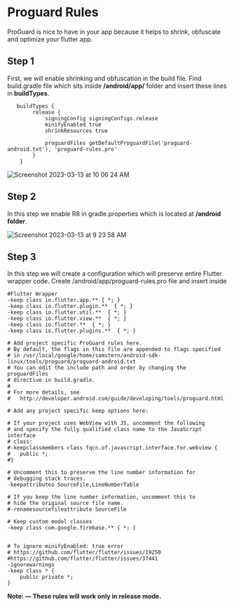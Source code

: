 # Proguard Rules

ProGuard is nice to have in your app because it helps to shrink, obfuscate and optimize your flutter app.


## Step 1

First, we will enable shrinking and obfuscation in the build file. Find build.gradle file which sits inside **/android/app/** folder and insert these lines in **buildTypes**.

```
   buildTypes {
        release {
            signingConfig signingConfigs.release
            minifyEnabled true
            shrinkResources true

            proguardFiles getDefaultProguardFile('proguard-android.txt'), 'proguard-rules.pro'
        }
    }
```

![Screenshot 2023-03-13 at 10 06 24 AM](https://user-images.githubusercontent.com/77187473/224609312-d2d818b7-e953-41a0-bb08-65b3a82a1f53.png)



## Step 2

In this step we enable R8 in gradle.properties which is located at **/android folder**.

![Screenshot 2023-03-13 at 9 23 58 AM](https://user-images.githubusercontent.com/77187473/224607788-8c03a2ab-0da8-4737-9c26-dd1475a5dd7a.png)
## Step 3

In this step we will create a configuration which will preserve entire Flutter wrapper code. Create /android/app/proguard-rules.pro file and insert inside

```
#Flutter Wrapper
-keep class io.flutter.app.** { *; }
-keep class io.flutter.plugin.**  { *; }
-keep class io.flutter.util.**  { *; }
-keep class io.flutter.view.**  { *; }
-keep class io.flutter.**  { *; }
-keep class io.flutter.plugins.**  { *; }

# Add project specific ProGuard rules here.
# By default, the flags in this file are appended to flags specified
# in /usr/local/google/home/samstern/android-sdk-linux/tools/proguard/proguard-android.txt
# You can edit the include path and order by changing the proguardFiles
# directive in build.gradle.
#
# For more details, see
#   http://developer.android.com/guide/developing/tools/proguard.html

# Add any project specific keep options here:

# If your project uses WebView with JS, uncomment the following
# and specify the fully qualified class name to the JavaScript interface
# class:
#-keepclassmembers class fqcn.of.javascript.interface.for.webview {
#   public *;
#}

# Uncomment this to preserve the line number information for
# debugging stack traces.
-keepattributes SourceFile,LineNumberTable

# If you keep the line number information, uncomment this to
# hide the original source file name.
#-renamesourcefileattribute SourceFile

# Keep custom model classes
-keep class com.google.firebase.** { *; }


# To ignore minifyEnabled: true error
# https://github.com/flutter/flutter/issues/19250
#https://github.com/flutter/flutter/issues/37441
-ignorewarnings
-keep class * {
    public private *;
}
```

**Note: — These rules will work only in release mode.**
